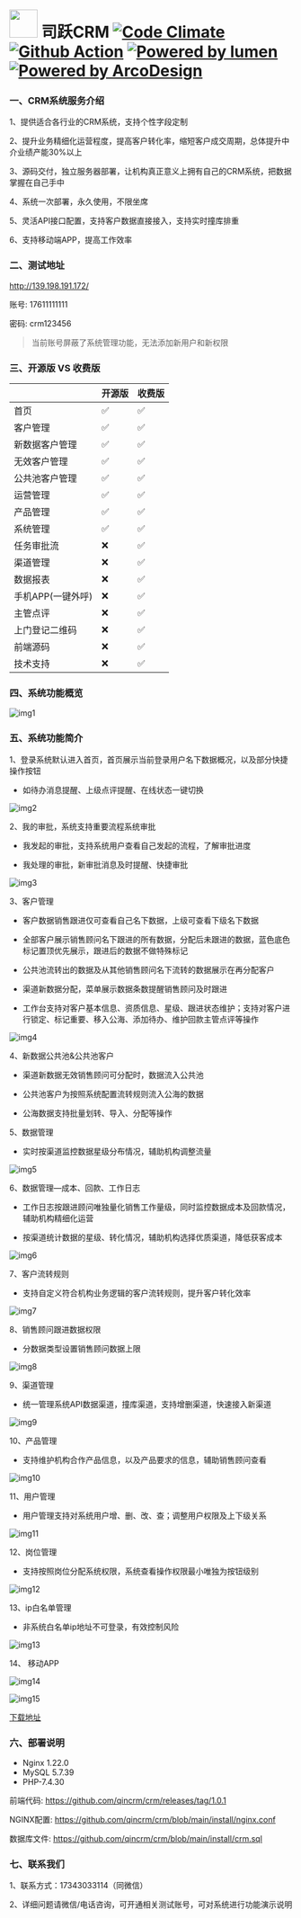 # <img src="https://github.com/qincrm/crm/raw/main/resources/logo.png" width="50px" style="margin-bottom: -12px;"> 司跃CRM [![Code Climate][codeclimate-img-url]][codeclimate-url] [![Github Action](https://github.com/qincrm/crm/workflows/install/badge.svg?f=1)](https://github.com/qincrm/crm/actions/workflows/install.yml) [![Powered by lumen](https://img.shields.io/badge/Powered_by-Lumen-green.svg?style=flat)](https://lumen.laravel.com/) [![Powered by ArcoDesign](https://img.shields.io/badge/Powered_by-ArcoDesign-green.svg?style=flat)](https://github.com/arco-design/arco-design)


[codeclimate-img-url]: https://codeclimate.com/github/qincrm/crm.svg
[codeclimate-url]: https://codeclimate.com/github/qincrm/crm

### 一、CRM系统服务介绍

1、提供适合各行业的CRM系统，支持个性字段定制

2、提升业务精细化运营程度，提高客户转化率，缩短客户成交周期，总体提升中介业绩产能30%以上  

3、源码交付，独立服务器部署，让机构真正意义上拥有自己的CRM系统，把数据掌握在自己手中  

4、系统一次部署，永久使用，不限坐席  

5、灵活API接口配置，支持客户数据直接接入，支持实时撞库排重  

6、支持移动端APP，提高工作效率

### 二、测试地址

http://139.198.191.172/

账号: 17611111111

密码: crm123456

> 当前账号屏蔽了系统管理功能，无法添加新用户和新权限

### 三、开源版 VS 收费版

||开源版|收费版|
| ------------- | ------------- | ------------- |
|首页|✅|✅|
|客户管理|✅|✅|
|新数据客户管理|✅|✅|
|无效客户管理|✅|✅|
|公共池客户管理|✅|✅|
|运营管理|✅|✅|
|产品管理|✅|✅|
|系统管理|✅|✅|
|任务审批流|❌|✅|
|渠道管理|❌|✅|
|数据报表|❌|✅|
|手机APP(一键外呼)|❌|✅|
|主管点评|❌|✅|
|上门登记二维码|❌|✅|
|前端源码|❌|✅|
|技术支持|❌|✅|

### 四、系统功能概览
 
 ![img1]

[img1]: https://github.com/qincrm/crm/raw/main/resources/1.png 

### 五、系统功能简介

1、登录系统默认进入首页，首页展示当前登录用户名下数据概况，以及部分快捷操作按钮

* 如待办消息提醒、上级点评提醒、在线状态一键切换
 
![img2]

[img2]: https://github.com/qincrm/crm/raw/main/resources/2.png 

2、我的审批，系统支持重要流程系统审批  

* 我发起的审批，支持系统用户查看自己发起的流程，了解审批进度

* 我处理的审批，新审批消息及时提醒、快捷审批

![img3]

[img3]: https://github.com/qincrm/crm/raw/main/resources/3.png 

3、客户管理

* 客户数据销售跟进仅可查看自己名下数据，上级可查看下级名下数据

* 全部客户展示销售顾问名下跟进的所有数据，分配后未跟进的数据，蓝色底色标记置顶优先展示，跟进后的数据不做特殊标记

* 公共池流转出的数据及从其他销售顾问名下流转的数据展示在再分配客户

* 渠道新数据分配，菜单展示数据条数提醒销售顾问及时跟进

* 工作台支持对客户基本信息、资质信息、星级、跟进状态维护；支持对客户进行锁定、标记重要、移入公海、添加待办、维护回款主管点评等操作

![img4]

[img4]: https://github.com/qincrm/crm/raw/main/resources/4.png 

4、新数据公共池&公共池客户

* 渠道新数据无效销售顾问可分配时，数据流入公共池

* 公共池客户为按照系统配置流转规则流入公海的数据

* 公海数据支持批量划转、导入、分配等操作

5、数据管理

* 实时按渠道监控数据星级分布情况，辅助机构调整流量

![img5]

[img5]: https://github.com/qincrm/crm/raw/main/resources/5.png 

6、数据管理—成本、回款、工作日志

* 工作日志按跟进顾问唯独量化销售工作量级，同时监控数据成本及回款情况，辅助机构精细化运营

* 按渠道统计数据的星级、转化情况，辅助机构选择优质渠道，降低获客成本

![img6]

[img6]: https://github.com/qincrm/crm/raw/main/resources/6.png 

7、客户流转规则

* 支持自定义符合机构业务逻辑的客户流转规则，提升客户转化效率

![img7]

[img7]: https://github.com/qincrm/crm/raw/main/resources/7.png 

8、销售顾问跟进数据权限

* 分数据类型设置销售顾问数据上限

![img8]

[img8]: https://github.com/qincrm/crm/raw/main/resources/8.png 

9、渠道管理

* 统一管理系统API数据渠道，撞库渠道，支持增删渠道，快速接入新渠道

![img9]

[img9]: https://github.com/qincrm/crm/raw/main/resources/9.png 

10、产品管理

* 支持维护机构合作产品信息，以及产品要求的信息，辅助销售顾问查看

![img10]

[img10]: https://github.com/qincrm/crm/raw/main/resources/10.png 

11、用户管理

* 用户管理支持对系统用户增、删、改、查；调整用户权限及上下级关系

![img11]

[img11]: https://github.com/qincrm/crm/raw/main/resources/11.png 

12、岗位管理

* 支持按照岗位分配系统权限，系统查看操作权限最小唯独为按钮级别

![img12]

[img12]: https://github.com/qincrm/crm/raw/main/resources/12.png 

13、ip白名单管理

* 非系统白名单ip地址不可登录，有效控制风险

![img13]

[img13]: https://github.com/qincrm/crm/raw/main/resources/13.png

14、 移动APP

![img14]

[img14]: https://github.com/qincrm/crm/raw/main/resources/14.jpg

![img15]

[img15]: https://github.com/qincrm/crm/raw/main/resources/15.jpg

[下载地址](https://github.com/qincrm/crm/releases/download/1.0.0/app-release-v1.0.apk)

### 六、部署说明

* Nginx 1.22.0
* MySQL 5.7.39
* PHP-7.4.30

前端代码: https://github.com/qincrm/crm/releases/tag/1.0.1

NGINX配置: https://github.com/qincrm/crm/blob/main/install/nginx.conf

数据库文件:  https://github.com/qincrm/crm/blob/main/install/crm.sql


### 七、联系我们

1、联系方式：17343033114（同微信）

2、详细问题请微信/电话咨询，可开通相关测试账号，可对系统进行功能演示说明
